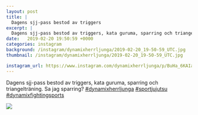 ```yaml
---
layout: post
title: |
  Dagens sjj-pass bestod av triggers
excerpt: |
  Dagens sjj-pass bestod av triggers, kata guruma, sparring och triangelträning. Sa jag sparring?   
date:   2019-02-20 19:50:59 +0000
categories: instagram
background: /instagram/dynamixherrljunga/2019-02-20_19-50-59_UTC.jpg
thumbnail: /instagram/dynamixherrljunga/2019-02-20_19-50-59_UTC.jpg

instagram_url: https://www.instagram.com/dynamixherrljunga/p/BuHa_6KAIaR
---
```

Dagens sjj-pass bestod av triggers, kata guruma, sparring och triangelträning. Sa jag sparring? [#dynamixherrljunga](https://www.instagram.com/explore/tags/dynamixherrljunga/) [#sportjujutsu](https://www.instagram.com/explore/tags/sportjujutsu/) [#dynamixfightingsports](https://www.instagram.com/explore/tags/dynamixfightingsports/)



<img src='/www-dynamix-herrljunga/instagram/dynamixherrljunga/2019-02-20_19-50-59_UTC.jpg' class='img-fluid' />
